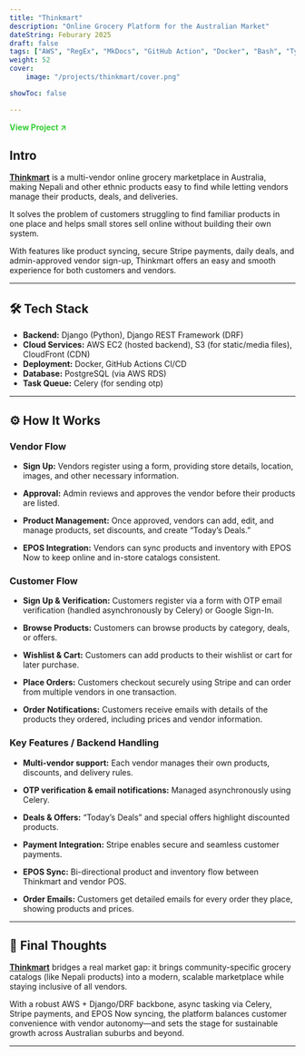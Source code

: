 ```yaml
---
title: "Thinkmart"
description: "Online Grocery Platform for the Australian Market"
dateString: Feburary 2025
draft: false
tags: ["AWS", "RegEx", "MkDocs", "GitHub Action", "Docker", "Bash", "TypeScript", "Node.JS"]
weight: 52
cover:
    image: "/projects/thinkmart/cover.png"

showToc: false

---
```



<a href="https://www.thinkmart.com.au/" target="_blank" rel="noopener noreferrer" style="color:#32CD32; font-weight:bold; text-decoration:none;">
  View Project ↗
</a>

## Intro
[**Thinkmart**](https://www.thinkmart.com.au/) is a multi-vendor online grocery marketplace in Australia, making Nepali and other ethnic products easy to find while letting vendors manage their products, deals, and deliveries.

It solves the problem of customers struggling to find familiar products in one place and helps small stores sell online without building their own system.

With features like product syncing, secure Stripe payments, daily deals, and admin-approved vendor sign-up, Thinkmart offers an easy and smooth experience for both customers and vendors.

---

## 🛠 Tech Stack

- **Backend:** Django (Python), Django REST Framework (DRF)
- **Cloud Services:** AWS EC2 (hosted backend), S3 (for static/media files), CloudFront (CDN)
- **Deployment:** Docker, GitHub Actions CI/CD
- **Database:** PostgreSQL (via AWS RDS)
- **Task Queue:** Celery (for sending otp)

---

## ⚙️ How It Works

### Vendor Flow

- **Sign Up:** Vendors register using a form, providing store details, location, images, and other necessary information.

- **Approval:** Admin reviews and approves the vendor before their products are listed.

- **Product Management:** Once approved, vendors can add, edit, and manage products, set discounts, and create “Today’s Deals.”

- **EPOS Integration:** Vendors can sync products and inventory with EPOS Now to keep online and in-store catalogs consistent.

### Customer Flow

- **Sign Up & Verification:** Customers register via a form with OTP email verification (handled asynchronously by Celery) or Google Sign-In.

- **Browse Products:** Customers can browse products by category, deals, or offers.

- **Wishlist & Cart:** Customers can add products to their wishlist or cart for later purchase.

- **Place Orders:** Customers checkout securely using Stripe and can order from multiple vendors in one transaction.

- **Order Notifications:** Customers receive emails with details of the products they ordered, including prices and vendor information.

### Key Features / Backend Handling

- **Multi-vendor support:** Each vendor manages their own products, discounts, and delivery rules.

- **OTP verification & email notifications:** Managed asynchronously using Celery.

- **Deals & Offers:** “Today’s Deals” and special offers highlight discounted products.

- **Payment Integration:** Stripe enables secure and seamless customer payments.

- **EPOS Sync:** Bi-directional product and inventory flow between Thinkmart and vendor POS.

- **Order Emails:** Customers get detailed emails for every order they place, showing products and prices.
---

## 🚀 Final Thoughts

[**Thinkmart**](https://www.thinkmart.com.au/) bridges a real market gap: it brings community-specific grocery catalogs (like Nepali
products) into a modern, scalable marketplace while staying inclusive of all vendors. 

With a robust AWS + Django/DRF backbone, async tasking via Celery, Stripe payments, and EPOS Now syncing, the platform balances customer convenience with vendor autonomy—and sets the stage for sustainable growth across Australian suburbs and beyond.

---




